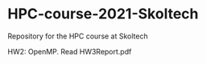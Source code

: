 # HPC-course-2021-Skoltech
Repository for the HPC course at Skoltech

HW2: OpenMP. 
Read HW3Report.pdf
